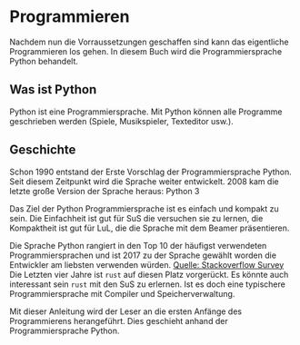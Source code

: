 # Programmieren

Nachdem nun die Vorraussetzungen geschaffen sind kann das eigentliche Programmieren los gehen. In diesem Buch wird die Programmiersprache Python behandelt.

## Was ist Python
Python ist eine Programmiersprache. Mit Python können alle Programme geschrieben
werden (Spiele, Musikspieler, Texteditor usw.).

## Geschichte

Schon 1990 entstand der Erste Vorschlag der Programmiersprache Python.
Seit diesem Zeitpunkt wird die Sprache weiter entwickelt.
2008 kam die letzte große Version der Sprache heraus: Python 3

Das Ziel der Python Programmiersprache ist es einfach und kompakt zu sein.
Die Einfachheit ist gut für SuS die versuchen sie zu lernen,
die Kompaktheit ist gut für LuL, die die Sprache mit dem Beamer
präsentieren.

Die Sprache Python rangiert in den Top 10 der häufigst verwendeten
Programmiersprachen und ist 2017 zu der Sprache gewählt worden die Entwickler am
liebsten verwenden würden.
[Quelle: Stackoverflow Survey](https://insights.stackoverflow.com/survey/2018)
Die Letzten vier Jahre ist `rust` auf diesen Platz vorgerückt. Es könnte auch interessant sein `rust` mit den SuS zu erlernen. Ist es doch eine typischere Programmiersprache mit Compiler und Speicherverwaltung.


Mit dieser Anleitung wird der Leser an die ersten Anfänge des Programmierens herangeführt. Dies geschieht anhand der Programmiersprache Python.
